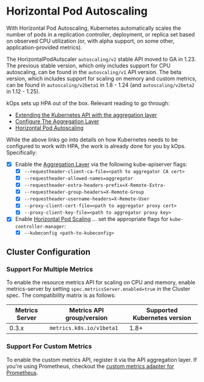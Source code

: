 # Horizontal Pod Autoscaling

With Horizontal Pod Autoscaling, Kubernetes automatically scales the number of
pods in a replication controller, deployment, or replica set based on observed
CPU utilization (or, with alpha support, on some other, application-provided
metrics).

The HorizontalPodAutscaler `autoscaling/v2` stable API moved to GA in 1.23.
The previous stable version, which only includes support for CPU autoscaling, can
be found in the `autoscaling/v1` API version. The beta version, which includes
support for scaling on memory and custom metrics, can be found in
`autoscaling/v2beta1` in 1.8 - 1.24 (and `autoscaling/v2beta2` in 1.12 - 1.25).

kOps sets up HPA out of the box. Relevant reading to go through:

* [Extending the Kubernetes API with the aggregation layer][k8s-extend-api]
* [Configure The Aggregation Layer][k8s-aggregation-layer]
* [Horizontal Pod Autoscaling][k8s-hpa]

While the above links go into details on how Kubernetes needs to be configured
to work with HPA, the work is already done for you by kOps.
Specifically:

* [x] Enable the [Aggregation Layer][k8s-aggregation-layer] via the following
  kube-apiserver flags:
   * [x] `--requestheader-client-ca-file=<path to aggregator CA cert>`
   * [x] `--requestheader-allowed-names=aggregator`
   * [x] `--requestheader-extra-headers-prefix=X-Remote-Extra-`
   * [x] `--requestheader-group-headers=X-Remote-Group`
   * [x] `--requestheader-username-headers=X-Remote-User`
   * [x] `--proxy-client-cert-file=<path to aggregator proxy cert>`
   * [x] `--proxy-client-key-file=<path to aggregator proxy key>`
* [x] Enable [Horizontal Pod Scaling][k8s-hpa] ... set the appropriate flags for
  `kube-controller-manager`:
   * [x] `--kubeconfig <path-to-kubeconfig>`

## Cluster Configuration

### Support For Multiple Metrics

To enable the resource metrics API for scaling on CPU and memory, enable metrics-server by setting `spec.metricsServer.enabled=true` in the Cluster spec. The
compatibility matrix is as follows:

Metrics Server | Metrics API group/version | Supported Kubernetes version
---------------|---------------------------|-----------------------------
0.3.x          | `metrics.k8s.io/v1beta1`  | 1.8+

### Support For Custom Metrics

To enable the custom metrics API, register it via the API aggregation layer. If you're using
Prometheus, checkout the [custom metrics adapter for Prometheus][k8s-prometheus-custom-metrics-adapter].

[k8s-aggregation-layer]: https://kubernetes.io/docs/tasks/access-kubernetes-api/configure-aggregation-layer/
[k8s-extend-api]: https://kubernetes.io/docs/concepts/extend-kubernetes/api-extension/apiserver-aggregation/
[k8s-hpa]: https://kubernetes.io/docs/tasks/run-application/horizontal-pod-autoscale/
[k8s-prometheus-custom-metrics-adapter]: https://github.com/DirectXMan12/k8s-prometheus-adapter
